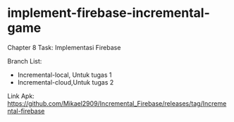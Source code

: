 
# implement-firebase-incremental-game

Chapter 8 Task: Implementasi Firebase

Branch List:
- Incremental-local, Untuk tugas 1
- Incremental-cloud,Untuk tugas 2

Link Apk:
https://github.com/Mikael2909/Incremental_Firebase/releases/tag/Incremental-firebase
